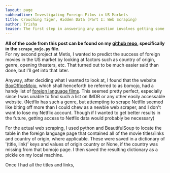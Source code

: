 ```yaml
---
layout: page
subheadline: Investigating Foreign Films in US Markets
title: Crouching Tiger, Hidden Data (Part I: Web Scraping)
author: Trisha
teaser: The first step in answering any question involves getting some data. In this case, that meant web scraping.
---
```


**All of the code from this post can be found on my [github repo](https://github.com/trishaandrews/movie_analysis), specifically in the `scrape_mojo.py` file.**  
For my second project at Metis, I wanted to predict the success of foreign movies in the US market by looking at factors such as country of origin, genre, opening theaters, etc. That turned out to be much easier said than done, but I'll get into that later. 

Anyway, after deciding what I wanted to look at, I found that the website [BoxOfficeMojo](http://www.boxofficemojo.com/), which shall henceforth be referred to as bomojo, had a handy list of [foreign language films](http://www.boxofficemojo.com/genres/chart/?id=foreign.htm). This seemed pretty perfect, especially since I was unable to find such a list on IMDB or any other easily accessable website. (Netflix has such a genre, but attempting to scrape Netflix seemed like biting off more than I could chew as a newbie web scraper, and I don't want to lose my Netflix account. Though if I wanted to get better results in the future, getting access to Netflix data would probably be necessary)  

For the actual web scraping, I used python and BeautifulSoup to locate the table in the foreign language page that contained all of the movie titles/links and country of origin, where applicable. These were saved in a dictionary of '(title, link)' keys and values of origin country or None, if the country was missing from that bomojo page. I then saved the resulting dictionary as a pickle on my local machine.

Once I had all the titles and links, 

